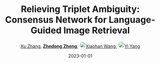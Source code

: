 ---
title: "Relieving Triplet Ambiguity: Consensus Network for Language-Guided Image Retrieval"
collection: publications
permalink: /publication/Relievin2023
date: 2023-01-01
doi: 
keywords: 
venue: 'arXiv:2306.02092'
author: '<a href="https://zdzheng.xyz/authors/Xu-Zhang" class="author">Xu Zhang</a>, <strong><a href="https://zdzheng.xyz/authors/Zhedong-Zheng" class="author">Zhedong Zheng</a></strong>, <a href="https://zdzheng.xyz/authors/Xiaohan-Wang" class="author"> <img src="https://zdzheng.xyz/files/xiaohan-wang.jpeg" alt="Xiaohan-Wang" style="border-radius: 50%; height:20px; width:20px">Xiaohan Wang</a>, <a href="https://zdzheng.xyz/authors/Yi-Yang" class="author"> <img src="https://zdzheng.xyz/files/yi-yang.jpeg" alt="Yi-Yang" style="border-radius: 50%; height:20px; width:20px">Yi Yang</a>'
sqlauthor: '{"@type": "Person","name": "Xu Zhang}, "{"@type": "Person","name": Zhedong Zheng}, "{"@type": "Person","name": Xiaohan Wang}, "{"@type": "Person","name": Yi Yang}, '
citation: ' Xu Zhang,  Zhedong Zheng,  Xiaohan Wang,  Yi Yang, &quot;Relieving Triplet Ambiguity: Consensus Network for Language-Guided Image Retrieval.&quot; arXiv:2306.02092, 2023.'
pub_year: '2023'
bib: >
    @article{zhang2023relieving,<br>author = "Zhang, Xu and Zheng, Zhedong and Wang, Xiaohan and Yang, Yi",<br>title = "Relieving Triplet Ambiguity: Consensus Network for Language-Guided Image Retrieval",<br>booktitle = "arXiv:2306.02092",<br>year = "2023"
    }

---